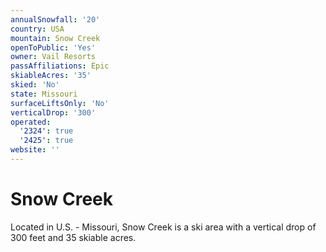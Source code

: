```yaml
---
annualSnowfall: '20'
country: USA
mountain: Snow Creek
openToPublic: 'Yes'
owner: Vail Resorts
passAffiliations: Epic
skiableAcres: '35'
skied: 'No'
state: Missouri
surfaceLiftsOnly: 'No'
verticalDrop: '300'
operated:
  '2324': true
  '2425': true
website: ''
---
```



# Snow Creek

Located in U.S. - Missouri, Snow Creek is a ski area with a vertical drop of 300 feet and 35 skiable acres.
